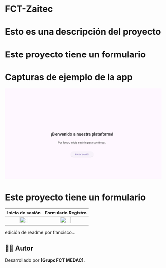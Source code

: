 # FCT-Zaitec
# Esto es una descripción del proyecto

# Este proyecto tiene un formulario
# Capturas de ejemplo de la app
![Captura](https://github.com/Daaviiidd/FCT-Zaitec/blob/main/imagenes/app.png)

# Este proyecto tiene un formulario
|                               Inicio de sesión                              |                                   Formulario Registro                                    |
|:------------------------------------------------------------------------------:|:------------------------------------------------------------------------------:|
|  <img src="" style="height: 50%; width:50%;"/>  |  <img src="" style="height: 50%; width:50%;"/>  |

edición de readme por francisco...










## 👨‍💻 Autor

Desarrollado por **[Grupo FCT MEDAC]**.

